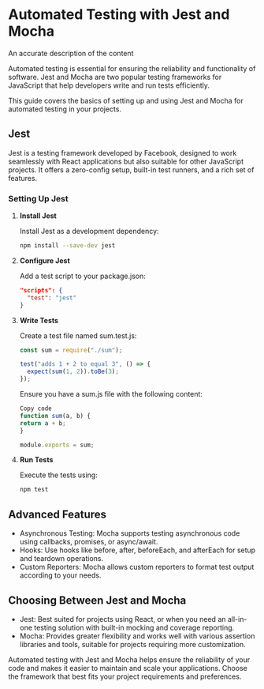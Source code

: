 # Automated Testing with Jest and Mocha

An accurate description of the content

Automated testing is essential for ensuring the reliability and functionality of software. Jest and Mocha are two popular testing frameworks for JavaScript that help developers write and run tests efficiently.

This guide covers the basics of setting up and using Jest and Mocha for automated testing in your projects.

## Jest

Jest is a testing framework developed by Facebook, designed to work seamlessly with React applications but also suitable for other JavaScript projects. It offers a zero-config setup, built-in test runners, and a rich set of features.

### Setting Up Jest

1. **Install Jest**

   Install Jest as a development dependency:

   ```bash
   npm install --save-dev jest
   ```

2. **Configure Jest**

    Add a test script to your package.json:

    ```json
    "scripts": {
      "test": "jest"
    }
    ```

3. **Write Tests**

    Create a test file named sum.test.js:

    ```js
    const sum = require("./sum");

    test("adds 1 + 2 to equal 3", () => {
      expect(sum(1, 2)).toBe(3);
    });
    ```

    Ensure you have a sum.js file with the following content:

    ```js
    Copy code
    function sum(a, b) {
    return a + b;
    }

    module.exports = sum;
    ```

4. **Run Tests**

    Execute the tests using:

    ```bash
    npm test
    ```

## Advanced Features

- Asynchronous Testing: Mocha supports testing asynchronous code using callbacks, promises, or async/await.
- Hooks: Use hooks like before, after, beforeEach, and afterEach for setup and teardown operations.
- Custom Reporters: Mocha allows custom reporters to format test output according to your needs.

## Choosing Between Jest and Mocha

- Jest: Best suited for projects using React, or when you need an all-in-one testing solution with built-in mocking and coverage reporting.
- Mocha: Provides greater flexibility and works well with various assertion libraries and tools, suitable for projects requiring more customization.

Automated testing with Jest and Mocha helps ensure the reliability of your code and makes it easier to maintain and scale your applications. Choose the framework that best fits your project requirements and preferences.
